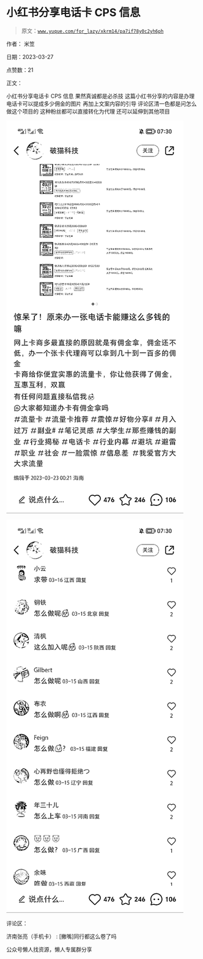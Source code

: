 # 小红书分享电话卡 CPS 信息

> 原文：[`www.yuque.com/for_lazy/xkrm14/pa7if78y0c2yh6ph`](https://www.yuque.com/for_lazy/xkrm14/pa7if78y0c2yh6ph)

作者： 米笠

日期：2023-03-27

点赞数：21

正文：

小红书分享电话卡 CPS 信息 果然真诚都是必杀技 这篇小红书分享的内容是办理电话卡可以提成多少佣金的图片 再加上文案内容的引导 评论区清一色都是问怎么做这个项目的 这种粉丝都可以直接转化为代理 还可以延伸到其他项目

![](img/64f582fa3024970b390a7b28c01e07f7.png)  

![](img/8259020128948ea6d608f3291dd37443.png)  

评论区：

济南张亮（手机卡） : [撇嘴]同行都这么卷了吗

公众号懒人找资源，懒人专属群分享

